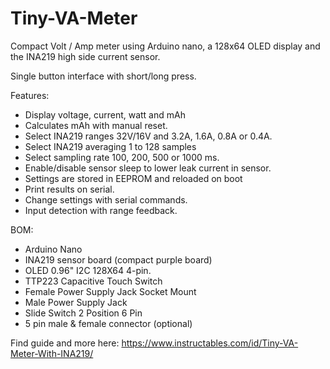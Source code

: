 # Tiny-VA-Meter
Compact Volt / Amp meter  using Arduino nano, a 128x64 OLED display and the INA219 high side current sensor.

Single button interface with short/long press.

Features:
- Display voltage, current, watt and mAh
- Calculates mAh with manual reset.
- Select INA219 ranges 32V/16V and 3.2A, 1.6A, 0.8A or 0.4A.
- Select INA219 averaging 1 to 128 samples 
- Select sampling rate 100, 200, 500 or 1000 ms.
- Enable/disable sensor sleep to lower leak current in sensor.
- Settings are stored in EEPROM and reloaded on boot
- Print results on serial.
- Change settings with serial commands.
- Input detection with range feedback.

BOM:
- Arduino Nano
- INA219 sensor board (compact purple board)
- OLED 0.96" I2C 128X64 4-pin.
- TTP223 Capacitive Touch Switch
- Female Power Supply Jack Socket Mount
- Male Power Supply Jack
- Slide Switch 2 Position 6 Pin
- 5 pin male & female connector (optional)

Find guide and more here:
https://www.instructables.com/id/Tiny-VA-Meter-With-INA219/
